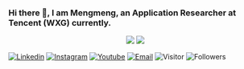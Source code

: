 ### Hi there 👋, I am Mengmeng, an Application Researcher at Tencent (WXG) currently.

<p align = "center">
  <img src = "https://github-readme-stats.vercel.app/api?username=kuangmeng&show_icons=true&theme=bear&line_height=27">
  <img src = "https://github-readme-stats.vercel.app/api/top-langs/?username=kuangmeng&hide=TeX&layout=compact&line_height=27">
</p>

[![Linkedin](https://img.shields.io/badge/-kuangmeng-blue?style=flat-square&logo=Linkedin&logoColor=white&link=https://www.linkedin.com/in/kuangmeng/)](https://www.linkedin.com/in/kuangmeng/)
[![Instagram](https://img.shields.io/badge/-kuangmengmeng-purple?style=flat-square&logo=instagram&logoColor=white&link=https://instagram.com/kuangmengmeng/)](https://instagram.com/kuangmengmeng)
[![Youtube](https://img.shields.io/badge/-mengmengkuang-darkred?style=flat-square&logo=youtube&logoColor=white&link=https://www.youtube.com/c/mengmengkuang)](https://www.youtube.com/c/mengmengkuang)
[![Email](https://img.shields.io/badge/-mengkuang@tencent.com-c14438?style=flat-square&logo=Gmail&logoColor=white&link=mailto:mengkuang@tencent.com)](mailto:mengkuang@tencent.com)
![Visitor](https://visitor-badge.laobi.icu/badge?page_id=kuangmeng.kuangmeng)
![Followers](https://img.shields.io/github/followers/kuangmeng?style=social)
